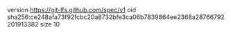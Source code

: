 version https://git-lfs.github.com/spec/v1
oid sha256:ce248afa73f92fcbc20a8732bfe3ca06b7839864ee2368a28766792201913382
size 10

